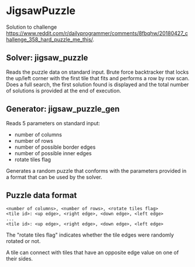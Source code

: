 # JigsawPuzzle

Solution to challenge https://www.reddit.com/r/dailyprogrammer/comments/8fbqhw/20180427_challenge_358_hard_puzzle_me_this/.

## Solver: jigsaw_puzzle

Reads the puzzle data on standard input. Brute force backtracker that locks the up/left corner with the first tile that fits and performs a row by row scan. Does a full search, the first solution found is displayed and the total number of solutions is provided at the end of execution.

## Generator: jigsaw_puzzle_gen

Reads 5 parameters on standard input:
- number of columns
- number of rows
- number of possible border edges
- number of possible inner edges
- rotate tiles flag

Generates a random puzzle that conforms with the parameters provided in a format that can be used by the solver.

## Puzzle data format

```
<number of columns>, <number of rows>, <rotate tiles flag>
<tile id>: <up edge>, <right edge>, <down edge>, <left edge>
...
<tile id>: <up edge>, <right edge>, <down edge>, <left edge>
```

The "rotate tiles flag" indicates whether the tile edges were randomly rotated or not.

A tile can connect with tiles that have an opposite edge value on one of their sides.
